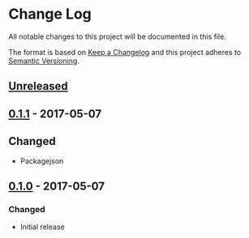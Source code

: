 # Change Log
All notable changes to this project will be documented in this file.

The format is based on [Keep a Changelog](http://keepachangelog.com/)
and this project adheres to [Semantic Versioning](http://semver.org/).


## [Unreleased][]

## [0.1.1][] - 2017-05-07
## Changed
- Packagejson

## [0.1.0][] - 2017-05-07
### Changed
- Initial release


[Unreleased]: https://github.com/madou/react-debounce-decorator/compare/v0.1.1...HEAD
[0.1.1]: https://github.com/madou/react-debounce-decorator/compare/v0.1.0...v0.1.1
[0.1.0]: https://github.com/madou/react-debounce-decorator/tree/v0.1.0
